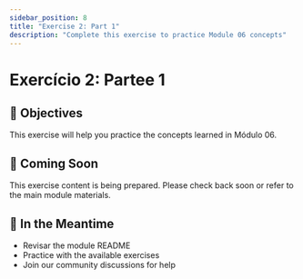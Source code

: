 ```yaml
---
sidebar_position: 8
title: "Exercise 2: Part 1"
description: "Complete this exercise to practice Module 06 concepts"
---
```


# Exercício 2: Partee 1

## 🎯 Objectives

This exercise will help you practice the concepts learned in Módulo 06.

## 📝 Coming Soon

This exercise content is being prepared. Please check back soon or refer to the main module materials.

## 🚀 In the Meantime

- Revisar the module README
- Practice with the available exercises
- Join our community discussions for help
